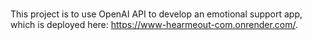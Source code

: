 
#
This project is to use OpenAI API to develop an emotional support app, which is deployed here: https://www-hearmeout-com.onrender.com/.


